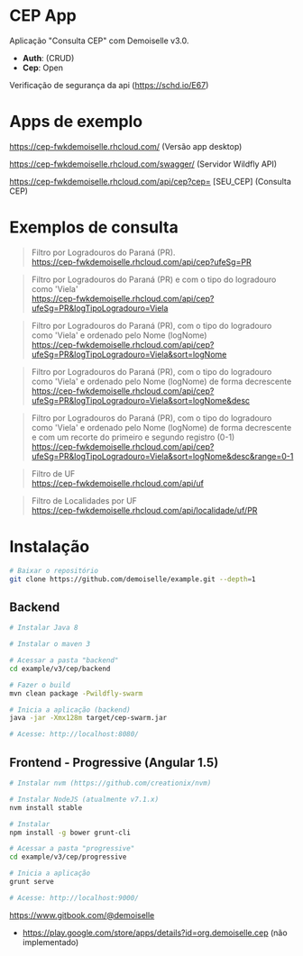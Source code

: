 # CEP App
Aplicação "Consulta CEP" com Demoiselle v3.0.

- **Auth**: (CRUD)
- **Cep**: Open

Verificação de segurança da api (https://schd.io/E67)

# Apps de exemplo

https://cep-fwkdemoiselle.rhcloud.com/ (Versão app desktop)

https://cep-fwkdemoiselle.rhcloud.com/swagger/ (Servidor Wildfly API)

https://cep-fwkdemoiselle.rhcloud.com/api/cep?cep= [SEU_CEP] (Consulta CEP)

# Exemplos de consulta

> Filtro por Logradouros do Paraná (PR). </br>
https://cep-fwkdemoiselle.rhcloud.com/api/cep?ufeSg=PR

> Filtro por Logradouros do Paraná (PR) e com o tipo do logradouro como 'Viela' </br>
https://cep-fwkdemoiselle.rhcloud.com/api/cep?ufeSg=PR&logTipoLogradouro=Viela

> Filtro por Logradouros do Paraná (PR), com o tipo do logradouro como 'Viela' e ordenado pelo Nome (logNome) </br>
https://cep-fwkdemoiselle.rhcloud.com/api/cep?ufeSg=PR&logTipoLogradouro=Viela&sort=logNome

> Filtro por Logradouros do Paraná (PR), com o tipo do logradouro como 'Viela' e ordenado pelo Nome (logNome) de forma decrescente </br>
https://cep-fwkdemoiselle.rhcloud.com/api/cep?ufeSg=PR&logTipoLogradouro=Viela&sort=logNome&desc

> Filtro por Logradouros do Paraná (PR), com o tipo do logradouro como 'Viela' e ordenado pelo Nome (logNome) de forma decrescente e com um recorte do primeiro e segundo registro (0-1) </br>
https://cep-fwkdemoiselle.rhcloud.com/api/cep?ufeSg=PR&logTipoLogradouro=Viela&sort=logNome&desc&range=0-1

> Filtro de UF </br>
https://cep-fwkdemoiselle.rhcloud.com/api/uf

> Filtro de Localidades por UF </br>
https://cep-fwkdemoiselle.rhcloud.com/api/localidade/uf/PR


# Instalação

```bash
# Baixar o repositório
git clone https://github.com/demoiselle/example.git --depth=1
```

## Backend
```bash
# Instalar Java 8 

# Instalar o maven 3

# Acessar a pasta "backend"
cd example/v3/cep/backend

# Fazer o build
mvn clean package -Pwildfly-swarm

# Inicia a aplicação (backend)
java -jar -Xmx128m target/cep-swarm.jar

# Acesse: http://localhost:8080/

```

## Frontend - Progressive (Angular 1.5)
```bash
# Instalar nvm (https://github.com/creationix/nvm)

# Instalar NodeJS (atualmente v7.1.x)
nvm install stable

# Instalar 
npm install -g bower grunt-cli 

# Acessar a pasta "progressive"
cd example/v3/cep/progressive

# Inicia a aplicação 
grunt serve

# Acesse: http://localhost:9000/
```
https://www.gitbook.com/@demoiselle

* https://play.google.com/store/apps/details?id=org.demoiselle.cep (não implementado)
